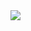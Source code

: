 <img src="{{ '/assets/img/NH4_Front_Page.jpg' | prepend: site.baseurl }}" id="about-img">

<div id="describe-text">

</div>